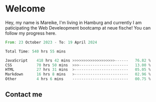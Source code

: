 # Welcome

Hey, my name is Mareike, I'm living in Hamburg and currently I am paticipating the Web Develeopment bootcamp at neue fische!
You can follow my progress here.

<!--START_SECTION:waka-->

```rust
From: 23 October 2023 - To: 19 April 2024

Total Time: 540 hrs 55 mins

JavaScript    418 hrs 42 mins >>>>>>>>>>>>>>>>>>>------   76.82 %
CSS           70 hrs 50 mins  >>>----------------------   13.00 %
HTML          27 hrs 31 mins  >------------------------   05.05 %
Markdown      16 hrs 8 mins   >------------------------   02.96 %
Other         4 hrs 6 mins    -------------------------   00.75 %
```

<!--END_SECTION:waka-->

## Contact me



